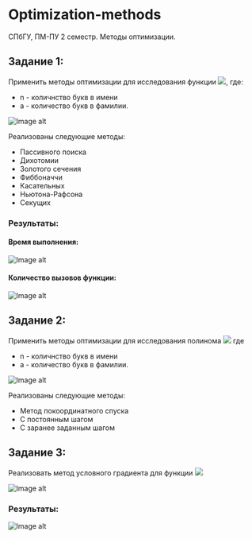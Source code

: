 # Optimization-methods
СПбГУ, ПМ-ПУ 2 семестр. Методы оптимизации.

## Задание 1: 
Применить методы оптимизации для исследования функции <img src="https://render.githubusercontent.com/render/math?math=y = -\log_n x %2Be^{ax}">, где:
* n - количнство букв в имени
* a - количество букв в фамилии.

![Image alt](https://github.com/AntonLedyaev/Reinforcement-Learning/raw/main/img/func.png)

Реализованы следующие методы:
* Пассивного поиска
* Дихотомии
* Золотого сечения
* Фиббоначчи
* Касательных
* Ньютона-Рафсона
* Секущих 

### Результаты:

#### Время выполнения:

![Image alt](https://github.com/AntonLedyaev/Reinforcement-Learning/raw/main/img/time.png)

#### Количество вызовов функции:

![Image alt](https://github.com/AntonLedyaev/Reinforcement-Learning/raw/main/img/count.png)

## Задание 2:

Применить методы оптимизации для исследования полинома <img src="https://render.githubusercontent.com/render/math?math=z^2 %2B (6 %2B 5i)z %2B (10 %2B 5i)">
 где 
                                                            
* n - количнство букв в имени
* a - количество букв в фамилии.

![Image alt](https://github.com/AntonLedyaev/Reinforcement-Learning/raw/main/img/func2.png)

Реализованы следующие методы:
* Метод покоординатного спуска
* С постоянным шагом
* С заранее заданным шагом

## Задание 3:
Реализовать метод условного градиента для функции <img src="https://render.githubusercontent.com/render/math?math=z^2 %2B (6 %2B 5i)z %2B (10 %2B 5i)">

![Image alt](https://github.com/AntonLedyaev/Reinforcement-Learning/raw/main/img/func3.png)

### Результаты:
![Image alt](https://github.com/AntonLedyaev/Reinforcement-Learning/raw/main/img/opt3.png)
